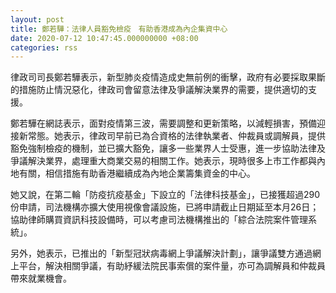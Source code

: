 ```yaml
---
layout: post
title: 鄭若驊：法律人員豁免檢疫　有助香港成為內企集資中心
date: 2020-07-12 10:47:45.000000000 +08:00
categories: rss
---
```


律政司司長鄭若驊表示，新型肺炎疫情造成史無前例的衝擊，政府有必要採取果斷的措施防止情況惡化，律政司會留意法律及爭議解決業界的需要，提供適切的支援。

鄭若驊在網誌表示，面對疫情第三波，需要調整和更新策略，以減輕損害，預備迎接新常態。她表示，律政司早前已為合資格的法律執業者、仲裁員或調解員，提供豁免強制檢疫的機制，並已擴大豁免，讓多一些業界人士受惠，進一步協助法律及爭議解決業界，處理重大商業交易的相關工作。她表示，現時很多上市工作都與內地有關，相信措施有助香港繼續成為內地企業籌集資金的中心。

她又說，在第二輪「防疫抗疫基金」下設立的「法律科技基金」，已接獲超過290份申請，司法機構亦擴大使用視像會議設施，已將申請截止日期延至本月26日；協助律師購買資訊科技設備時，可以考慮司法機構推出的「綜合法院案件管理系統」。

另外，她表示，已推出的「新型冠狀病毒網上爭議解決計劃」，讓爭議雙方通過網上平台，解決相關爭議，有助紓緩法院民事索償的案件量，亦可為調解員和仲裁員帶來就業機會。
